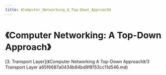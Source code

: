 ```yaml
---
title: 《Computer_Networking_A_Top-Down_Approach》
---
```


# 《Computer Networking: A Top-Down Approach》

[3. Transport Layer](《Computer Networking A Top-Down Approach》/3 Transport Layer a65f6687a0434b84bd9f8153cc11d546.md)